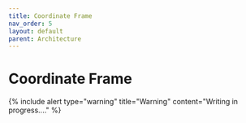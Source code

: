```yaml
---
title: Coordinate Frame
nav_order: 5
layout: default
parent: Architecture
---
```


# Coordinate Frame

{% include alert type="warning" title="Warning" content="Writing in progress...." %}
